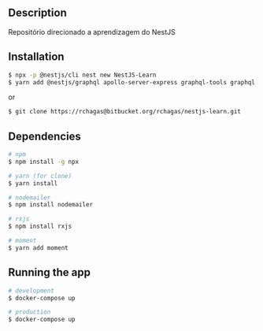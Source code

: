 ## Description

Repositório direcionado a aprendizagem do NestJS

## Installation

```bash
$ npx -p @nestjs/cli nest new NestJS-Learn
$ yarn add @nestjs/graphql apollo-server-express graphql-tools graphql
```

or

```bash
$ git clone https://rchagas@bitbucket.org/rchagas/nestjs-learn.git
```

## Dependencies

```bash
# npm
$ npm install -g npx

# yarn (for clone)
$ yarn install

# nodemailer
$ npm install nodemailer

# rxjs
$ npm install rxjs

# moment
$ yarn add moment
```

## Running the app

```bash
# development
$ docker-compose up

# production
$ docker-compose up
```

<!--
Criar arquivo init.dev.sh na raiz
$ chmod 777 init.dev.sh

Configurar arquivos .env | dockerfile
Buildar/Criar imagem do projeto
$ docker build --tag=nestjs_api .

Rodar projeto
$ docker run -ti nestjs_api

Docker-Compose
Configurar arquivo docker-compose.yml
$docker-compose up
 -->
